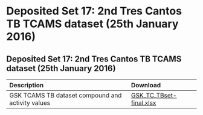 # Deposited Set 17: 2nd Tres Cantos TB TCAMS dataset \(25th January 2016\)

## Deposited Set 17: 2nd Tres Cantos TB TCAMS dataset \(25th January 2016\)

| Description | Download |
| :--- | :--- |
| GSK TCAMS TB dataset compound and activity values | [GSK\_TC\_TBset-final.xlsx](https://ftp.ebi.ac.uk/pub/databases/chembl/ChEMBLNTD/set17_tcams_tb/GSK_TC_TBset-final.xlsx) |

